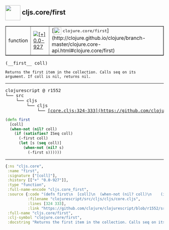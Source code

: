 ## <img width="48px" valign="middle" src="http://i.imgur.com/Hi20huC.png"> cljs.core/first

 <table border="1">
<tr>
<td>function</td>
<td><a href="https://github.com/cljsinfo/api-refs/tree/0.0-927"><img valign="middle" alt="[+] 0.0-927" src="https://img.shields.io/badge/+-0.0--927-lightgrey.svg"></a> </td>
<td>
[<img height="24px" valign="middle" src="http://i.imgur.com/1GjPKvB.png"> <samp>clojure.core/first</samp>](http://clojure.github.io/clojure/branch-master/clojure.core-api.html#clojure.core/first)
</td>
</tr>
</table>

 <samp>
(__first__ coll)<br>
</samp>

```
Returns the first item in the collection. Calls seq on its
argument. If coll is nil, returns nil.
```

---

 <pre>
clojurescript @ r1552
└── src
    └── cljs
        └── cljs
            └── <ins>[core.cljs:324-333](https://github.com/clojure/clojurescript/blob/r1552/src/cljs/cljs/core.cljs#L324-L333)</ins>
</pre>

```clj
(defn first
  [coll]
  (when-not (nil? coll)
    (if (satisfies? ISeq coll)
      (-first coll)
      (let [s (seq coll)]
        (when-not (nil? s)
          (-first s))))))
```


---

```clj
{:ns "cljs.core",
 :name "first",
 :signature ["[coll]"],
 :history [["+" "0.0-927"]],
 :type "function",
 :full-name-encode "cljs.core_first",
 :source {:code "(defn first\n  [coll]\n  (when-not (nil? coll)\n    (if (satisfies? ISeq coll)\n      (-first coll)\n      (let [s (seq coll)]\n        (when-not (nil? s)\n          (-first s))))))",
          :filename "clojurescript/src/cljs/cljs/core.cljs",
          :lines [324 333],
          :link "https://github.com/clojure/clojurescript/blob/r1552/src/cljs/cljs/core.cljs#L324-L333"},
 :full-name "cljs.core/first",
 :clj-symbol "clojure.core/first",
 :docstring "Returns the first item in the collection. Calls seq on its\nargument. If coll is nil, returns nil."}

```
